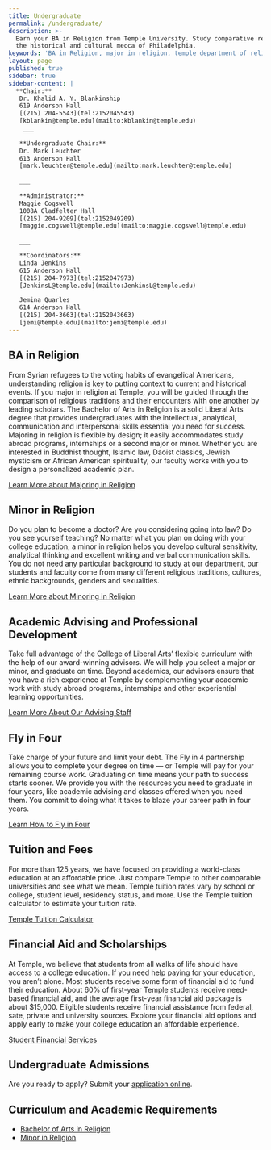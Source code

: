 ```yaml
---
title: Undergraduate
permalink: /undergraduate/
description: >-
  Earn your BA in Religion from Temple University. Study comparative religion in
  the historical and cultural mecca of Philadelphia.
keywords: 'BA in Religion, major in religion, temple department of religion, minor in religion, buddhist studies, islamic studies'
layout: page
published: true
sidebar: true
sidebar-content: |
  **Chair:**  
   Dr. Khalid A. Y. Blankinship  
   619 Anderson Hall  
   [(215) 204-5543](tel:2152045543)  
   [kblankin@temple.edu](mailto:kblankin@temple.edu)  
    ___  
   
   **Undergraduate Chair:**  
   Dr. Mark Leuchter  
   613 Anderson Hall  
   [mark.leuchter@temple.edu](mailto:mark.leuchter@temple.edu)  
   
   ___  
   
   **Administrator:**  
   Maggie Cogswell  
   1008A Gladfelter Hall  
   [(215) 204-9209](tel:2152049209)  
   [maggie.cogswell@temple.edu](mailto:maggie.cogswell@temple.edu)  
   
   ___  

   **Coordinators:**  
   Linda Jenkins  
   615 Anderson Hall  
   [(215) 204-7973](tel:2152047973)  
   [JenkinsL@temple.edu](mailto:JenkinsL@temple.edu)  

   Jemina Quarles  
   614 Anderson Hall  
   [(215) 204-3663](tel:2152043663)  
   [jemi@temple.edu](mailto:jemi@temple.edu)
---
```

## BA in Religion
From Syrian refugees to the voting habits of evangelical Americans, understanding religion is key to putting context to current and historical events. If you major in religion at Temple, you will be guided through the comparison of religious traditions and their encounters with one another by leading scholars. The Bachelor of Arts in Religion is a solid Liberal Arts degree that provides undergraduates with the intellectual, analytical, communication and interpersonal skills essential you need for success. Majoring in religion is flexible by design; it easily accommodates study abroad programs, internships or a second major or minor. 
Whether you are interested in Buddhist thought, Islamic law, Daoist classics, Jewish mysticism or African American spirituality, our faculty works with you to design a personalized academic plan.  

[Learn More about Majoring in Religion](http://bulletin.temple.edu/undergraduate/liberal-arts/religion/ba-religion/)

## Minor in Religion
Do you plan to become a doctor? Are you considering going into law? Do you see yourself teaching? No matter what you plan on doing with your college education, a minor in religion helps you develop cultural sensitivity, analytical thinking and excellent writing and verbal communication skills. You do not need any particular background to study at our department, our students and faculty come from many different religious traditions, cultures, ethnic backgrounds, genders and sexualities. 

[Learn More about Minoring in Religion](http://bulletin.temple.edu/undergraduate/liberal-arts/religion/minor-religion/) 

## Academic Advising and Professional Development
Take full advantage of the College of Liberal Arts’ flexible curriculum with the help of our award-winning advisors. We will help you select a major or minor, and graduate on time. Beyond academics, our advisors ensure that you have a rich experience at Temple by complementing your academic work with study abroad programs, internships and other experiential learning opportunities. 

[Learn More About Our Advising Staff](https://liberalarts.temple.edu/advising)

## Fly in Four
Take charge of your future and limit your debt. The Fly in 4 partnership allows you to complete your degree on time — or Temple will pay for your remaining course work. Graduating on time means your path to success starts sooner. We provide you with the resources you need to graduate in four years, like academic advising and classes offered when you need them. You commit to doing what it takes to blaze your career path in four years.

[Learn How to Fly in Four](http://fly.temple.edu/)

## Tuition and Fees
For more than 125 years, we have focused on providing a world-class education at an affordable price. Just compare Temple to other comparable universities and see what we mean. Temple tuition rates vary by school or college, student level, residency status, and more. Use the Temple tuition calculator to estimate your tuition rate.

[Temple Tuition Calculator](https://bursar.temple.edu/tuition-and-fees/tuition-rates)

## Financial Aid and Scholarships
At Temple, we believe that students from all walks of life should have access to a college education. If you need help paying for your education, you aren’t alone. Most students receive some form of financial aid to fund their education. About 60% of first-year Temple students receive need-based financial aid, and the average first-year financial aid package is about $15,000. Eligible students receive financial assistance from federal, sate, private and university sources. Explore your financial aid options and apply early to make your college education an affordable experience.  

[Student Financial Services](https://sfs.temple.edu/financial-aid-types)

## Undergraduate Admissions
Are you ready to apply? Submit your [application online](http://admissions.temple.edu/apply).

## Curriculum and Academic Requirements
- [Bachelor of Arts in Religion](http://bulletin.temple.edu/undergraduate/liberal-arts/religion/ba-religion/)
- [Minor in Religion](http://bulletin.temple.edu/undergraduate/liberal-arts/religion/minor-religion/)
